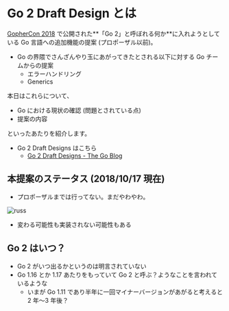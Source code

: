 # Go 2 Draft Design とは

[GopherCon 2018](https://www.gophercon.com/) で公開された**「Go 2」と呼ぼれる何か**に入れようとしている Go 言語への追加機能の提案 (プロポーザル以前)。

- Go の界隈でさんざんやり玉にあがってきたとされる以下に対する Go チームからの提案
  - エラーハンドリング
  - Generics

本日はこれらについて、

- Go における現状の確認 (問題とされている点)
- 提案の内容

といったあたりを紹介します。

- Go 2 Draft Designs はこちら
  - [Go 2 Draft Designs - The Go Blog](https://blog.golang.org/go2draft)

## 本提案のステータス (2018/10/17 現在)

- プロポーザルまでは行ってない。まだやわやわ。

![russ](../assets/images/russcox.png)

- 変わる可能性も実装されない可能性もある

## Go 2 はいつ？

- Go 2 がいつ出るかというのは明言されていない
- Go 1.16 とか 1.17 あたりをもっていて Go 2 と呼ぶ？ようなことを言われているような
  - いまが Go 1.11 であり半年に一回マイナーバージョンがあがると考えると 2 年〜3 年後？
